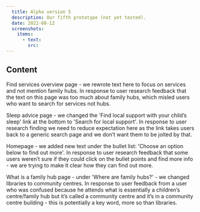 ```yaml
---
  title: Alpha version 5
  description: Our fifth prototype (not yet tested).
  date: 2022-08-12
  screenshots:
    items:
      - text: 
        src: 
---
```


## Content

Find services overview page - we rewrote text here to focus on services and not mention family hubs. In response to user research feedback that the text on this page was too much about family hubs, which misled users who want to search for services not hubs.

Sleep advice page - we changed the 'Find local support with your child’s sleep' link at the bottom to 'Search for local support'. In response to user research finding we need to reduce expectation here as the link takes users back to a generic search page and we don’t want them to be jolted by that.

Homepage - we added new text under the bullet list: 'Choose an option below to find out more'. In response to user research feedback that some users weren’t sure if they could click on the bullet points and find more info - we are trying to make it clear how they can find out more.

What is a family hub page - under 'Where are family hubs?'  - we changed libraries to community centres. In response to user feedback from a user who was confused because he attends what is essentially a children’s centre/family hub but it’s called a community centre and it’s in a community centre building - this is potentially a key word, more so than libraries.

